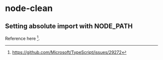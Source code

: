 # node-clean

## Setting absolute import with NODE_PATH

Reference here [^1].


[^1]: https://github.com/Microsoft/TypeScript/issues/29272
